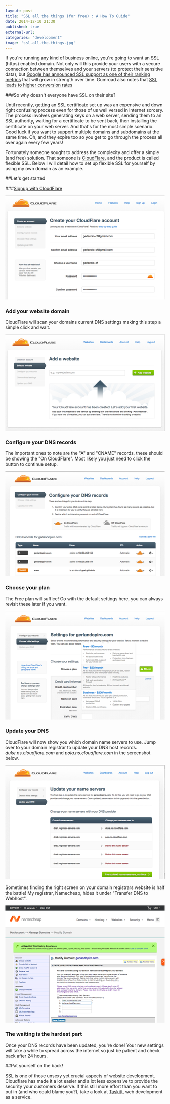 ```yaml
---
layout: post
title: "SSL all the things (for free) : A How To Guide"
date: 2014-12-10 21:30
published: true
external-url:
categories: "development"
image: 'ssl-all-the-things.jpg'
---
```

If you're running any kind of business online, you're going to want an SSL (https) enabled domain. Not only will this provide your users with a secure connection between themselves and your servers (to protect their sensitive data), but [Google has announced SSL support as one of their ranking metrics](https://googlewebmastercentral.blogspot.com/2014/08/https-as-ranking-signal.html) that will grow in strength over time. Gumroad also notes that [SSL leads to higher conversion rates](https://help.gumroad.com/customer/portal/articles/1622004-how-do-i-set-up-the-gumroad-overlay-)

###So why doesn't everyone have SSL on their site?

Until recently, getting an SSL certificate set up was an expensive and down right confusing process even for those of us well versed in internet sorcery. The process involves generating keys on a web server, sending them to an SSL authority, waiting for a certificate to be sent back, then installing the certificate on your web server. And that's for the most simple scenario. Good luck if you want to support multiple domains and subdomains at the same time. Oh, and they expire too so you get to go through the process all over again every few years!

Fortunately someone sought to address the complexity and offer a simple (and free) solution. That someone is [CloudFlare](https://www.cloudflare.com), and the product is called flexible SSL. Below I will detail how to set up flexible SSL for yourself by using my own domain as an example. 

##Let's get started

###[Signup with CloudFlare](https://www.cloudflare.com/sign-up)

<p class="text-center">
  <img src="/images/ssl-create-account.png" class="img-thumbnail">
</p>

### Add your website domain

CloudFlare will scan your domains current DNS settings making this step a simple click and wait.

<p class="text-center">
  <img src="/images/ssl-add-website.png" class="img-thumbnail">
</p>

### Configure your DNS records

The important ones to note are the "A" and "CNAME" records, these should be showing the "On CloudFlare". Most likely you just need to click the button to continue setup.

<p class="text-center">
  <img src="/images/ssl-configure.png" class="img-thumbnail">
</p>

### Choose your plan

The Free plan will suffice! Go with the default settings here, you can always revisit these later if you want.

<p class="text-center">
  <img src="/images/ssl-choose-plan.png" class="img-thumbnail">
</p>

### Update your DNS

CloudFlare will now show you which domain name servers to use. Jump over to your domain registrar to update your DNS host records. _duke.ns.cloudflare.com_ and _pola.ns.cloudflare.com_ in the screenshot below. 

<p class="text-center">
  <img src="/images/ssl-name-servers.png" class="img-thumbnail">
</p>

Sometimes finding the right screen on your domain registrars website is half the battle! My registrar, Namecheap, hides it under "Transfer DNS to Webhost".

<p class="text-center">
  <img src="/images/ssl-update-dns.png" class="img-thumbnail">
</p>

### The waiting is the hardest part

Once your DNS records have been updated, you're done! Your new settings will take a while to spread across the internet so just be patient and check back after 24 hours.

##Pat yourself on the back!

SSL is one of those unsexy yet crucial aspects of website development. Cloudflare has made it a lot easier and a lot less expensive to provide the security your customers deserve. If this still more effort than you want to put in (and who could blame you?), take a look at [Taskitt](https://www.taskitt.com), web development as a service.
